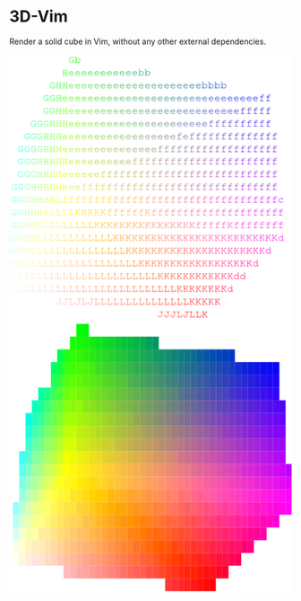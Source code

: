 # 3D-Vim

Render a solid cube in Vim, without any other external dependencies.

![Cube](https://raw.githubusercontent.com/williamvasiliou/3D-Vim/refs/heads/main/3D-Vim.png)

